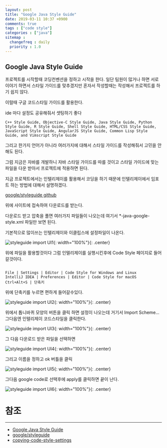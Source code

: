 ```yaml
---
layout: post
title: "Google Java Style Guide"
date: 2019-03-11 10:37 +0900
comments: true
tags : ["code style"]
categories : ["java"]
sitemap :
  changefreq : daily
  priority : 1.0
---
```

## Google Java Style Guide

프로젝트를 시작할때 코딩컨벤션을 정하고 시작을 한다. 
일단 팀원이 많거나 하면 서로 이야기 하면서 스타일 가이드를 맞추겠지만 혼자서 작성할때는 작성해서 프로젝트를 하기 쉽지 않다.

이럴때 구글 코드스타일 가이드를 활용한다. 

ide 마다 설정도 공유해줘서 셋팅하기 좋다

```
C++ Style Guide, Objective-C Style Guide, Java Style Guide, Python Style Guide, R Style Guide, Shell Style Guide, HTML/CSS Style Guide, 
JavaScript Style Guide, AngularJS Style Guide, Common Lisp Style Guide, and Vimscript Style Guide

```

그리고 한가지 언어가 아니라 여러가지에 대해서 스타일 가이드를 작성해줘서 고민을 안해도 된다.

그럼 지금은 자바를 개발하니 자바 스타일 가이드를 따를 것이고 스타일 가이드에 맞는 파일을 다운 받아서 프로젝트에 적용하면 된다.

지금 프로젝트에서는 인텔리제이를 활용해서 코딩을 하기 때문에 인텔리제이에서 임포트 하는 방법에 대해서 설명하겠다.

[google/styleguide github](https://github.com/google/styleguide)

위에 사이트에 접속하여 다운로드를 받는다.

다운로드 받고 압축을 풀면 여러가지 파일들이 나오는데 여기서 *-java-google-style.xml 파일만 보면 된다.

기본적으로 많이쓰는 인텔리제이와 이클립스에 설정파일이 나온다.

![styleguide import UI1](https://sejoung.github.io/images/2019_03_11_01.jpg){: width="100%"}{: .center}

위에 파일을 활용할것이다 그럼 인텔리제이를 실행시킨후에 Code Style 페이지로 들어갈것이다.

```

File | Settings | Editor | Code Style for Windows and Linux 
IntelliJ IDEA | Preferences | Editor | Code Style for macOS 
Ctrl+Alt+S | 단축키

```

위에 단축키를 누르면 편하게 들어갈수있다. 

![styleguide import UI2](https://sejoung.github.io/images/2019_03_11_02.jpg){: width="100%"}{: .center}

위에서 톱니바퀴 모양의 버튼을 클릭 하면 설정이 나오는데 거기서 Import Scheme... 그다음엔 인텔리제이 코드스타일을 클릭한다.

![styleguide import UI3](https://sejoung.github.io/images/2019_03_11_03.jpg){: width="100%"}{: .center}

그 다음 다운로드 받은 파일을 선택하면 

![styleguide import UI4](https://sejoung.github.io/images/2019_03_11_04.jpg){: width="100%"}{: .center}

그리고 이름을 정하고 ok 버틀을 클릭

![styleguide import UI5](https://sejoung.github.io/images/2019_03_11_05.jpg){: width="100%"}{: .center}

그다음 google code로 선택후에 apply를 클릭하면 끝이 난다.

![styleguide import UI6](https://sejoung.github.io/images/2019_03_11_06.jpg){: width="100%"}{: .center}


# 참조
-----
* [Google Java Style Guide](https://google.github.io/styleguide/javaguide.html)
* [google/styleguide](https://github.com/google/styleguide)
* [copying-code-style-settings](https://www.jetbrains.com/help/idea/copying-code-style-settings.html)



